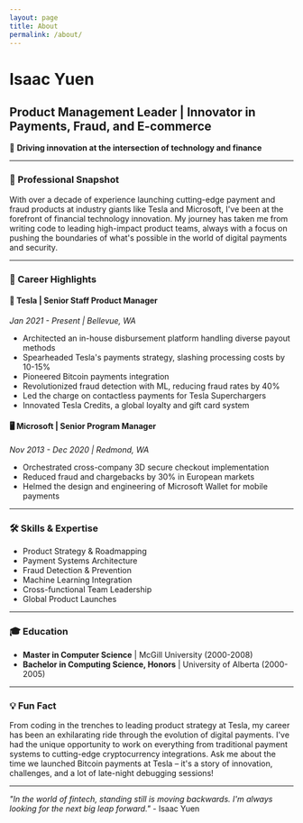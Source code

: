 ```yaml
---
layout: page
title: About
permalink: /about/
---
```

# Isaac Yuen
## Product Management Leader | Innovator in Payments, Fraud, and E-commerce

🚀 **Driving innovation at the intersection of technology and finance**

---

### 🌟 Professional Snapshot
With over a decade of experience launching cutting-edge payment and fraud products at industry giants like Tesla and Microsoft, I've been at the forefront of financial technology innovation. My journey has taken me from writing code to leading high-impact product teams, always with a focus on pushing the boundaries of what's possible in the world of digital payments and security.

---

### 💼 Career Highlights

#### 🚗 Tesla | Senior Staff Product Manager
*Jan 2021 - Present | Bellevue, WA*

- Architected an in-house disbursement platform handling diverse payout methods
- Spearheaded Tesla's payments strategy, slashing processing costs by 10-15%
- Pioneered Bitcoin payments integration
- Revolutionized fraud detection with ML, reducing fraud rates by 40%
- Led the charge on contactless payments for Tesla Superchargers
- Innovated Tesla Credits, a global loyalty and gift card system

#### 🖥️ Microsoft | Senior Program Manager
*Nov 2013 - Dec 2020 | Redmond, WA*

- Orchestrated cross-company 3D secure checkout implementation
- Reduced fraud and chargebacks by 30% in European markets
- Helmed the design and engineering of Microsoft Wallet for mobile payments

---

### 🛠️ Skills & Expertise
- Product Strategy & Roadmapping
- Payment Systems Architecture
- Fraud Detection & Prevention
- Machine Learning Integration
- Cross-functional Team Leadership
- Global Product Launches

---

### 🎓 Education
- **Master in Computer Science** | McGill University (2000-2008)
- **Bachelor in Computing Science, Honors** | University of Alberta (2000-2005)

---

### 💡 Fun Fact
From coding in the trenches to leading product strategy at Tesla, my career has been an exhilarating ride through the evolution of digital payments. I've had the unique opportunity to work on everything from traditional payment systems to cutting-edge cryptocurrency integrations. Ask me about the time we launched Bitcoin payments at Tesla – it's a story of innovation, challenges, and a lot of late-night debugging sessions!

---

*"In the world of fintech, standing still is moving backwards. I'm always looking for the next big leap forward."* - Isaac Yuen